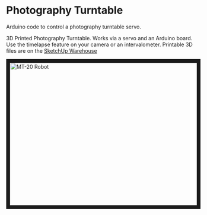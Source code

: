 # Photography Turntable
Arduino code to control a photography turntable servo.

3D Printed Photography Turntable. Works via a servo and an Arduino board. Use the timelapse feature on your camera or an intervalometer.
Printable 3D files are on the <a href="https://3dwarehouse.sketchup.com/model.html?id=ubb27e350-16ce-4b33-84b7-12dfd40b49ee">SketchUp Warehouse</a>

<a href="http://www.youtube.com/watch?feature=player_embedded&v=bO1lGYeRuoo
" target="_blank"><img src="http://img.youtube.com/vi/bO1lGYeRuoo/0.jpg" 
alt="MT-20 Robot" width="640" height="385" border="10" /></a>
